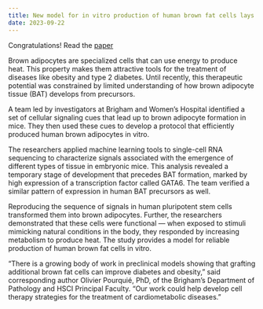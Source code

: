 ```yaml
---
title: New model for in vitro production of human brown fat cells lays groundwork for obesity, diabetes cell therapy
date: 2023-09-22
---
```


Congratulations! Read the [paper](https://www.cell.com/developmental-cell/pdf/S1534-5807(23)00397-0.pdf#%20)

<!--more-->

Brown adipocytes are specialized cells that can use energy to produce heat. This property makes them attractive tools for the treatment of diseases like obesity and type 2 diabetes. Until recently, this therapeutic potential was constrained by limited understanding of how brown adipocyte tissue (BAT) develops from precursors.

A team led by investigators at Brigham and Women’s Hospital identified a set of cellular signaling cues that lead up to brown adipocyte formation in mice. They then used these cues to develop a protocol that efficiently produced human brown adipocytes in vitro.

The researchers applied machine learning tools to single-cell RNA sequencing to characterize signals associated with the emergence of different types of tissue in embryonic mice. This analysis revealed a temporary stage of development that precedes BAT formation, marked by high expression of a transcription factor called GATA6. The team verified a similar pattern of expression in human BAT precursors as well.

Reproducing the sequence of signals in human pluripotent stem cells transformed them into brown adipocytes. Further, the researchers demonstrated that these cells were functional — when exposed to stimuli mimicking natural conditions in the body, they responded by increasing metabolism to produce heat. The study provides a model for reliable production of human brown fat cells in vitro.

“There is a growing body of work in preclinical models showing that grafting additional brown fat cells can improve diabetes and obesity,” said corresponding author Olivier Pourquié, PhD, of the Brigham’s Department of Pathology and HSCI Principal Faculty. “Our work could help develop cell therapy strategies for the treatment of cardiometabolic diseases.”